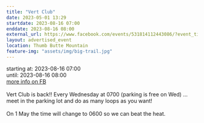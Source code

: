 ```yaml
---
title: "Vert Club"
date: 2023-05-01 13:29
startdate: 2023-08-16 07:00
enddate: 2023-08-16 08:00
external_url: https://www.facebook.com/events/531814112443086/?event_time_id=531814162443081
layout: advertised_event
location: Thumb Butte Mountain
feature-img: "assets/img/big-trail.jpg"
---
```


starting at: 2023-08-16 07:00<br>until: 2023-08-16 08:00<br><a href="https://www.facebook.com/events/531814112443086/?event_time_id=531814162443081">more info on FB</a><br><br>Vert Club is back!! Every Wednesday at 0700 (parking is free on Wed) … meet in the parking lot and do as many loops as you want!<br>
  <br>
  On 1 May the time will change to 0600 so we can beat the heat.<br>
  <br>
  
